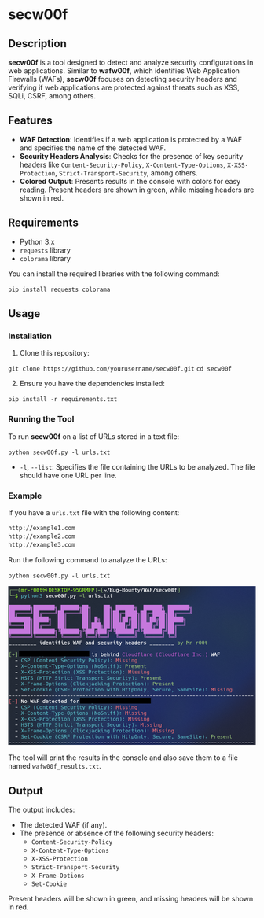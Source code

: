 # secw00f

## Description

**secw00f** is a tool designed to detect and analyze security configurations in web applications. Similar to **wafw00f**, which identifies Web Application Firewalls (WAFs), **secw00f** focuses on detecting security headers and verifying if web applications are protected against threats such as XSS, SQLi, CSRF, among others.

## Features

- **WAF Detection**: Identifies if a web application is protected by a WAF and specifies the name of the detected WAF.
- **Security Headers Analysis**: Checks for the presence of key security headers like `Content-Security-Policy`, `X-Content-Type-Options`, `X-XSS-Protection`, `Strict-Transport-Security`, among others.
- **Colored Output**: Presents results in the console with colors for easy reading. Present headers are shown in green, while missing headers are shown in red.

## Requirements

- Python 3.x
- `requests` library
- `colorama` library

You can install the required libraries with the following command:

`pip install requests colorama`

## Usage

### Installation

1. Clone this repository:

`git clone https://github.com/yourusername/secw00f.git` 
`cd secw00f`

2. Ensure you have the dependencies installed:

`pip install -r requirements.txt`

### Running the Tool

To run **secw00f** on a list of URLs stored in a text file:


`python secw00f.py -l urls.txt`

- `-l`, `--list`: Specifies the file containing the URLs to be analyzed. The file should have one URL per line.

### Example

If you have a `urls.txt` file with the following content:

```bash
http://example1.com 
http://example2.com 
http://example3.com
```

Run the following command to analyze the URLs:

`python secw00f.py -l urls.txt`

![[Pasted image 20240727183651.png]](https://raw.githubusercontent.com/Mr-r00t11/secw00f/main/img/Pasted%20image%2020240727183651.png)

The tool will print the results in the console and also save them to a file named `wafw00f_results.txt`.

## Output

The output includes:

- The detected WAF (if any).
- The presence or absence of the following security headers:
    - `Content-Security-Policy`
    - `X-Content-Type-Options`
    - `X-XSS-Protection`
    - `Strict-Transport-Security`
    - `X-Frame-Options`
    - `Set-Cookie`

Present headers will be shown in green, and missing headers will be shown in red.
